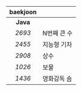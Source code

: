 |baekjoon||
|:---:|---|
|**Java**||
|*2693*|N번째 큰 수|
|*2455*|지능형 기차|
|*2908*|상수|
|*1026*|보물|
|*1436*|영화감독 숌|

